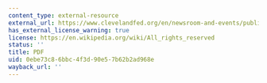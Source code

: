 ```yaml
---
content_type: external-resource
external_url: https://www.clevelandfed.org/en/newsroom-and-events/publications/working-papers/working-papers-archives/1986-working-papers/wp-8610-estimating-the-contribution-of-urban-public-infrastructure-to-regional-growth.aspx
has_external_license_warning: true
license: https://en.wikipedia.org/wiki/All_rights_reserved
status: ''
title: PDF
uid: 0ebe73c8-6bbc-4f3d-90e5-7b62b2ad968e
wayback_url: ''
---
```

